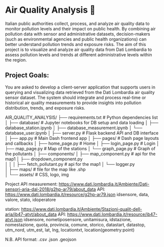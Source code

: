 # Air Quality Analysis 🍃

Italian public authorities collect, process, and analyze air quality data to monitor pollution levels and their impact on public health. By combining air pollution data with sensor and administrative datasets, decision-makers (such as environmental agencies and public health organizations) can better understand pollution trends and exposure risks. The aim of this project is to visualize and analyze air quality data from Dati Lombardia to assess pollution levels and trends at different administrative levels within the region.

## Project Goals:
You are asked to develop a client-server application that supports users in querying and visualizing data retrieved from the Dati Lombardia air quality sensor dataset. The system should integrate and process real-time or historical air quality measurements to provide insights into pollution distribution, trends, and exposure risks.


AIR_QUALITY_ANALYSIS/
├── requirements.txt       # Python dependencies list
│
├── database/              # Jupyter notebooks for DB setup and data loading
│   ├── database_station.ipynb
│   ├── database_measurement.ipynb
│   └── database_user.ipynb
│
├── server.py              # Flask backend API and DB interface
│
├── app.py                 # Main Dash frontend app
│
├── pages/                 # Dash page layouts and callbacks
│   ├── home_page.py       # Home
│   ├── login_page.py      # Login
│   ├── map_page.py        # Map of the stations
│   └── graph_page.py      # Graph of the pollutants
│
├── components/
│   ├── map_component.py            # api for the map1
│   ├── dropdown_component.py                   
│   │
│   ├── fetch_pollutant.py          # api for the map1
│   └── logger.py                            
│
├── maps/                  # file for the map like .shp       
│
└── assets/                # CSS, logo, img 




Project API
measurement: https://www.dati.lombardia.it/Ambiente/Dati-sensori-aria-dal-2018/g2hp-ar79/about_data
API:         https://www.dati.lombardia.it/resource/g2hp-ar79.json
    idsensore, data, valore, stato, idoperatore

station:     https://www.dati.lombardia.it/Ambiente/Stazioni-qualit-dell-aria/ib47-atvt/about_data
API:         https://www.dati.lombardia.it/resource/ib47-atvt.json
    idsensore, nometiposensore, unitamisura, idstazione, nomestazione,
    quota, provincia, comune, storico, datastart, datastop, utm_nord,
    utm_est, lat, lng, locationtxt, location(geometry:point)


N.B. API format: .csv .json .geojson 